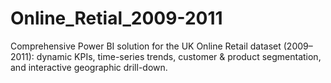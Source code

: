 # Online_Retial_2009-2011
Comprehensive Power BI solution for the UK Online Retail dataset (2009–2011): dynamic KPIs, time-series trends, customer &amp; product segmentation, and interactive geographic drill-down.
